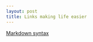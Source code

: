 ```yaml
---
layout: post
title: Links making life easier
---
```


[Markdown syntax](https://github.com/adam-p/markdown-here/wiki/Markdown-Cheatsheet)



